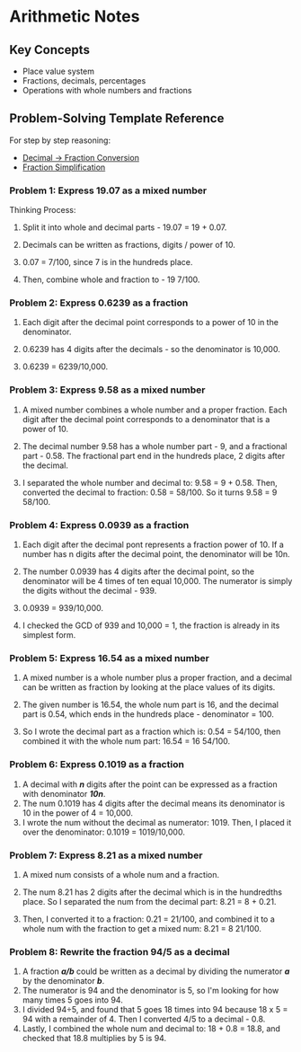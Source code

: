 <!-- Theory, definitions, formulas, summaries of what I learned -->

# Arithmetic Notes

## Key Concepts

- Place value system
- Fractions, decimals, percentages
- Operations with whole numbers and fractions

## Problem-Solving Template Reference

For step by step reasoning:

- [Decimal → Fraction Conversion](../TEMPLATES.md#1-decimal--fraction-conversion)
- [Fraction Simplification](../TEMPLATES.md#2-fraction-simplification)

### Problem 1: Express 19.07 as a mixed number

Thinking Process:

1. Split it into whole and decimal parts - 19.07 = 19 + 0.07.

2. Decimals can be written as fractions, digits / power of 10.

3. 0.07 = 7/100, since 7 is in the hundreds place.

4. Then, combine whole and fraction to - 19 7/100.

### Problem 2: Express 0.6239 as a fraction

1. Each digit after the decimal point corresponds to a power of 10 in the denominator.

2. 0.6239 has 4 digits after the decimals - so the denominator is 10,000.

3. 0.6239 = 6239/10,000.

### Problem 3: Express 9.58 as a mixed number

1. A mixed number combines a whole number and a proper fraction.
   Each digit after the decimal point corresponds to a denominator that is a power of 10.

2. The decimal number 9.58 has a whole number part - 9, and a fractional part - 0.58.
   The fractional part end in the hundreds place, 2 digits after the decimal.

3. I separated the whole number and decimal to:
   9.58 = 9 + 0.58.
   Then, converted the decimal to fraction:
   0.58 = 58/100.
   So it turns 9.58 = 9 58/100.

### Problem 4: Express 0.0939 as a fraction

1. Each digit after the decimal pont represents a fraction power of 10. If a number has n digits after the decimal point, the denominator will be 10n.

2. The number 0.0939 has 4 digits after the decimal point, so the denominator will be 4 times of ten equal 10,000. The numerator is simply the digits without the decimal - 939.

3. 0.0939 = 939/10,000.

4. I checked the GCD of 939 and 10,000 = 1, the fraction is already in its simplest form.

### Problem 5: Express 16.54 as a mixed number

1. A mixed number is a whole number plus a proper fraction, and a decimal can be written as fraction by looking at the place values of its digits.

2. The given number is 16.54, the whole num part is 16, and the decimal part is 0.54, which ends in the hundreds place - denominator = 100.

3. So I wrote the decimal part as a fraction which is:
   0.54 = 54/100, then combined it with the whole num part: 16.54 = 16 54/100.

### Problem 6: Express 0.1019 as a fraction

1. A decimal with **_n_** digits after the point can be expressed as a fraction with denominator **_10n_**.
2. The num 0.1019 has 4 digits after the decimal means its denominator is 10 in the power of 4 = 10,000.
3. I wrote the num without the decimal as numerator: 1019.
   Then, I placed it over the denominator: 0.1019 = 1019/10,000.

### Problem 7: Express 8.21 as a mixed number

1. A mixed num consists of a whole num and a fraction.

2. The num 8.21 has 2 digits after the decimal which is in the hundredths place. So I separated the num from the decimal part: 8.21 = 8 + 0.21.

3. Then, I converted it to a fraction: 0.21 = 21/100, and combined it to a whole num with the fraction to get a mixed num: 8.21 = 8 21/100.

### Problem 8: Rewrite the fraction 94/5 as a decimal

1. A fraction **_a/b_** could be written as a decimal by dividing the numerator **_a_** by the denominator **_b_**.
2. The numerator is 94 and the denominator is 5, so I'm looking for how many times 5 goes into 94.
3. I divided 94÷5, and found that 5 goes 18 times into 94 because 18 x 5 = 94 with a remainder of 4. Then I converted 4/5 to a decimal - 0.8.
4. Lastly, I combined the whole num and decimal to:
   18 + 0.8 = 18.8, and checked that 18.8 multiplies by 5 is 94.
